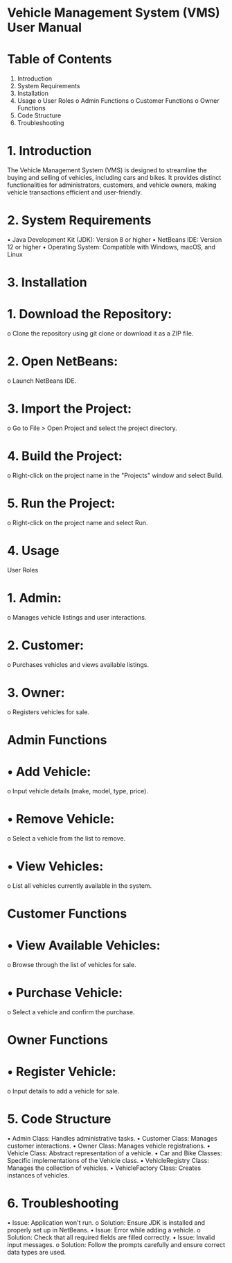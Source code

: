 # Vehicle Management System (VMS) User Manual
# Table of Contents
1.	Introduction
2.	System Requirements
3.	Installation
4.	Usage 
     o	User Roles
     o	Admin Functions
     o	Customer Functions
     o	Owner Functions
5.	Code Structure
6.	Troubleshooting
# 1. Introduction
The Vehicle Management System (VMS) is designed to streamline the buying and selling of vehicles, including cars and bikes. It provides distinct functionalities for administrators, customers, and vehicle owners, making vehicle transactions efficient and user-friendly.
# 2. System Requirements
•	Java Development Kit (JDK): Version 8 or higher
•	NetBeans IDE: Version 12 or higher
•	Operating System: Compatible with Windows, macOS, and Linux
# 3. Installation
# 1.	Download the Repository:
o	Clone the repository using git clone <repository-url> or download it as a ZIP file.
# 2.	Open NetBeans:
o	Launch NetBeans IDE.
# 3.	Import the Project:
o	Go to File > Open Project and select the project directory.
# 4.	Build the Project:
o	Right-click on the project name in the "Projects" window and select Build.
# 5.	Run the Project:
o	Right-click on the project name and select Run.
# 4. Usage
User Roles
# 1.	Admin:
o	Manages vehicle listings and user interactions.
# 2.	Customer:
o	Purchases vehicles and views available listings.
# 3.	Owner:
o	Registers vehicles for sale.
# Admin Functions
# •	Add Vehicle: 
o	Input vehicle details (make, model, type, price).
# •	Remove Vehicle: 
o	Select a vehicle from the list to remove.
# •	View Vehicles: 
o	List all vehicles currently available in the system.
# Customer Functions
# •	View Available Vehicles: 
o	Browse through the list of vehicles for sale.
# •	Purchase Vehicle: 
o	Select a vehicle and confirm the purchase.
# Owner Functions
# •	Register Vehicle: 
o	Input details to add a vehicle for sale.
# 5. Code Structure
•	Admin Class: Handles administrative tasks.
•	Customer Class: Manages customer interactions.
•	Owner Class: Manages vehicle registrations.
•	Vehicle Class: Abstract representation of a vehicle.
•	Car and Bike Classes: Specific implementations of the Vehicle class.
•	VehicleRegistry Class: Manages the collection of vehicles.
•	VehicleFactory Class: Creates instances of vehicles.
# 6. Troubleshooting
•	Issue: Application won't run.
o	Solution: Ensure JDK is installed and properly set up in NetBeans.
•	Issue: Error while adding a vehicle.
o	Solution: Check that all required fields are filled correctly.
•	Issue: Invalid input messages.
o	Solution: Follow the prompts carefully and ensure correct data types are used.

